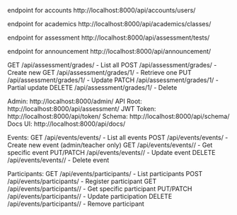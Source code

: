 endpoint for accounts
http://localhost:8000/api/accounts/users/

endpoint for academics
http://localhost:8000/api/academics/classes/

endpoint for assessment
http://localhost:8000/api/assessment/tests/

endpoint for announcement
http://localhost:8000/api/announcement/

GET    /api/assessment/grades/     - List all
POST   /api/assessment/grades/     - Create new
GET    /api/assessment/grades/1/   - Retrieve one
PUT    /api/assessment/grades/1/   - Update
PATCH  /api/assessment/grades/1/   - Partial update
DELETE /api/assessment/grades/1/   - Delete

Admin: http://localhost:8000/admin/
API Root: http://localhost:8000/api/assessment/
JWT Token: http://localhost:8000/api/token/
Schema: http://localhost:8000/api/schema/
Docs UI: http://localhost:8000/api/docs/

Events:
GET /api/events/events/ - List all events
POST /api/events/events/ - Create new event (admin/teacher only)
GET /api/events/events/<id>/ - Get specific event
PUT/PATCH /api/events/events/<id>/ - Update event
DELETE /api/events/events/<id>/ - Delete event

Participants:
GET /api/events/participants/ - List participants
POST /api/events/participants/ - Register participant
GET /api/events/participants/<id>/ - Get specific participant
PUT/PATCH /api/events/participants/<id>/ - Update participation
DELETE /api/events/participants/<id>/ - Remove participant